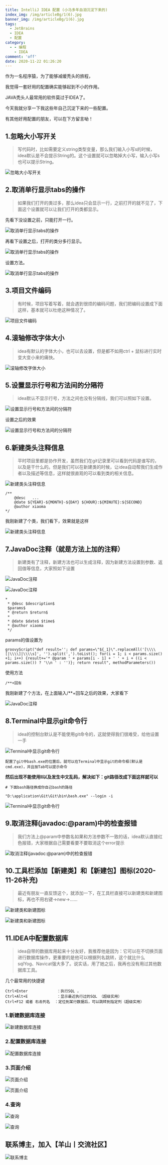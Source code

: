```yaml
---
title: IntelliJ IDEA 配置 (小马多年血泪沉淀下来的)
index_img: /img/articleBg/1(6).jpg
banner_img: /img/articleBg/1(6).jpg
tags:
  - JetBrains
  - IDEA
  - 配置
category:
  - - 编程
    - IDEA
comment: 'off'
date: 2020-11-22 01:26:20
---
```


作为一名程序猿，为了能够减缓秃头的旅程，

我觉得一套好用的配置确实能够起到不小的作用。

JAVA秃头人最常用的软件莫过于IDEA了。

今天我就分享一下我这些年自己沉淀下来的一些配置。

有其他好用配置的朋友，可以在下方留言呦！

## 1.忽略大小写开关

> 写代码时，比如需要定义string类型变量，那么我们输入小写s的时候，idea默认是不会提示String的。这个设置就可以忽略掉大小写，输入小写s也可以提示String。

![忽略大小写开关](/img/articleContent/IDEASetting/ignoreMatchCase.png)

## 2.取消单行显示tabs的操作

> 如果我们打开的类过多，那么idea只会显示一行，之前打开的就不见了，下面这个设置就可以让我们打开的类都显示。

先看下没设置之前，只能打开一行。

![取消单行显示tabs的操作](/img/articleContent/IDEASetting/showTabsInOneRowBefore.png)

再看下设置之后，打开的类分多行显示。

![取消单行显示tabs的操作](/img/articleContent/IDEASetting/showTabsInOneRowAfter.png)

设置方法。

![取消单行显示tabs的操作](/img/articleContent/IDEASetting/showTabsInOneRow.png)

## 3.项目文件编码

> 有时候，项目写着写着，就会遇到很烦的编码问题，我们把编码设置成下面这样，基本就可以杜绝这种情况了。

![项目文件编码](/img/articleContent/IDEASetting/fileEncodings.png)

## 4.滚轴修改字体大小

> idea有默认的字体大小，也可以去设置，但是都不如用ctrl + 鼠标进行实时变大变小来的痛快。

![滚轴修改字体大小](/img/articleContent/IDEASetting/changeFontSizeWithCtrlMouse.png)

## 5.设置显示行号和方法间的分隔符

> idea默认不显示行号，方法之间也没有分隔线，我们可以照如下设置。

![设置显示行号和方法间的分隔符](/img/articleContent/IDEASetting/showLineNumberAndMethodSeparators.png)

设置之后的效果

![设置显示行号和方法间的分隔符](/img/articleContent/IDEASetting/showLineNumberAndMethodSeparatorsAfter.png)

## 6.新建类头注释信息

> 平时项目里都是协作开发，虽然我们在git记录里可以看到代码是谁写的，以及是干什么的。但是我们可以在新建类的时候，让idea自动帮我们生成作者以及描述等信息，这样就很直观的可以看到类的相关信息。

![新建类头注释信息](/img/articleContent/IDEASetting/fileHeaderInNewClass.png)

```
/**
    @desc   ...
    @date ${YEAR}-${MONTH}-${DAY} ${HOUR}:${MINUTE}:${SECOND}
    @author xiaoma
*/
```

我刚新建了个类，我们看下，效果就是这样

![新建类头注释信息](/img/articleContent/IDEASetting/fileHeaderInNewClassAlfter.png)

## 7.JavaDoc注释（就是方法上加的注释）

> 新建类有了注释，新建方法也可以生成注释，因为新建方法设置到参数、返回值等信息，大家照如下设置

![JavaDoc注释](/img/articleContent/IDEASetting/javaDocTemplates.png)

![JavaDoc注释](/img/articleContent/IDEASetting/javaDocTemplates2.png)

```
*
 * @desc $description$
 $params$
 * @return $return$
 *
 * @date $date$ $time$
 * @author xiaoma
 */
```

params的值设置为

```
groovyScript("def result=''; def params=\"${_1}\".replaceAll('[\\\\[|\\\\]|\\\\s]', '').split(',').toList(); for(i = 1; i < params.size() +1; i++) {result+='* @param ' + params[i - 1] + ' ' + i + ((i < params.size()) ? '\\n ' : '')}; return result", methodParameters())
```

使用方法

```
/**+回车
```

我刚新建了个方法，在上面输入/**+回车之后的效果，大家看下

![JavaDoc注释](/img/articleContent/IDEASetting/javaDocTemplatesAlfter.png)

## 8.Terminal中显示git命令行

> idea的控制台默认是不能使用git命令的，这就使得我们很难受，给他设置一手

![Terminal中显示git命令行](/img/articleContent/IDEASetting/terminalGit.png)

```
配置了git中bash.exe的位置后，就可以在Terminal中显示git的命令框(默认是cmd.exe)，并且按Tab可以提示命令
```

**然后出现不能使用ll以及发生中文乱码，解决如下：git路径改成下面这样就可以**

```
# 下面bash路径换成你自己bash的路径

"D:\application\Git\Git\bin\bash.exe" --login -i    
```

![Terminal中显示git命令行](/img/articleContent/IDEASetting/terminalGit2.png)

## 9.取消注释(javadoc:@param)中的检查报错

> 我们方法上@param中参数名如果和方法参数不一致的话，idea默认直接红色报错，大家根据自己需要看要不要取消这个error提示

![取消注释(javadoc:@param)中的检查报错](/img/articleContent/IDEASetting/cancleErrorInJavaDoc.png)

## 10.工具栏添加【新建类】和【新建包】图标(2020-11-26补充)

> 最近有朋友一直反馈这个，就添加一下，在工具栏直接可以新建类和新建图标，再也不用右键->new->......

![新建类和新建图标](/img/articleContent/IDEASetting/newClassAndDictory.png)

![新建类和新建图标](/img/articleContent/IDEASetting/newClassAndDictory2.png)

## 11.IDEA中配置数据库

> idea自带的数据库用起来十分友好，我推荐他是因为：它可以在不切换页面进行数据库操作，更重要的是他可以根据列名跳转，这个就比什么sqlYog、Navicat强大多了。说实话，用了她之后，我再也没有用过其他数据库工具。

几个最常用的快捷键

```
Ctrl+Enter             ：执行SQL ，
Ctrl+Alt+E             ：显示最近执行过的SQL （超级实用）
Ctrl+F12 或者 右击列名  ：定位到某行数据后，可以跳转到指定列（超级实用）

```

### 1.新建数据库连接

![新建数据库连接](/img/articleContent/IDEASetting/database1.png)

### 2.配置数据库连接

![配置数据库连接](/img/articleContent/IDEASetting/database2.png)

### 3.页面介绍

![页面介绍](/img/articleContent/IDEASetting/database3.png)

![页面介绍](/img/articleContent/IDEASetting/database4.png)

### 4.查询

![查询](/img/articleContent/IDEASetting/database5.png)

![查询](/img/articleContent/IDEASetting/database6.png)

## 联系博主，加入【羊山丨交流社区】
![联系博主](/img/icon/wechatFindMe.png)